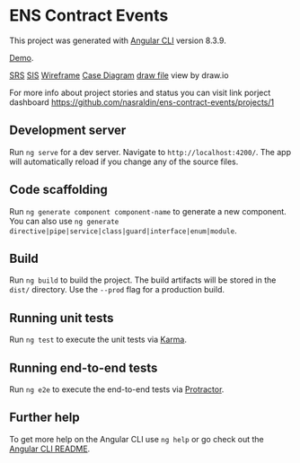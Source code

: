 # ENS Contract Events

This project was generated with [Angular CLI](https://github.com/angular/angular-cli) version 8.3.9.

[Demo](https://ens-contract-events-test.azurewebsites.net).

[SRS](https://github.com/nasraldin/ens-contract-events/blob/master/Docs/ENS%20Contract%20%20SRS%20v%200.1.docx) 
[SIS](https://github.com/nasraldin/ens-contract-events/blob/master/Docs/ENS%20Contract%20SIs%20v.0.1.docx) 
[Wireframe](https://github.com/nasraldin/ens-contract-events/blob/master/Docs/Client%20App%20Wireframe.png) 
[Case Diagram](https://github.com/nasraldin/ens-contract-events/blob/master/Docs/ENS%20Contract%20Use%20Case%20Diagram.png) 
[draw file](https://github.com/nasraldin/ens-contract-events/blob/master/Docs/ENS%20Contract%20Events.drawio) view by draw.io

For more info about project stories and status you can visit link porject dashboard
https://github.com/nasraldin/ens-contract-events/projects/1

## Development server

Run `ng serve` for a dev server. Navigate to `http://localhost:4200/`. The app will automatically reload if you change any of the source files.

## Code scaffolding

Run `ng generate component component-name` to generate a new component. You can also use `ng generate directive|pipe|service|class|guard|interface|enum|module`.

## Build

Run `ng build` to build the project. The build artifacts will be stored in the `dist/` directory. Use the `--prod` flag for a production build.

## Running unit tests

Run `ng test` to execute the unit tests via [Karma](https://karma-runner.github.io).

## Running end-to-end tests

Run `ng e2e` to execute the end-to-end tests via [Protractor](http://www.protractortest.org/).

## Further help

To get more help on the Angular CLI use `ng help` or go check out the [Angular CLI README](https://github.com/angular/angular-cli/blob/master/README.md).
